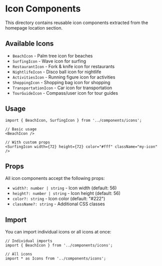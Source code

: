 # Icon Components

This directory contains reusable icon components extracted from the homepage location section.

## Available Icons

- `BeachIcon` - Palm tree icon for beaches
- `SurfingIcon` - Wave icon for surfing
- `RestaurantIcon` - Fork & knife icon for restaurants
- `NightlifeIcon` - Disco ball icon for nightlife
- `ActivitiesIcon` - Running figure icon for activities
- `ShoppingIcon` - Shopping bag icon for shopping
- `TransportationIcon` - Car icon for transportation
- `TourGuideIcon` - Compass/user icon for tour guides

## Usage

```tsx
import { BeachIcon, SurfingIcon } from '../components/icons';

// Basic usage
<BeachIcon />

// With custom props
<SurfingIcon width={72} height={72} color="#fff" className="my-icon" />
```

## Props

All icon components accept the following props:

- `width?: number | string` - Icon width (default: 56)
- `height?: number | string` - Icon height (default: 56)
- `color?: string` - Icon color (default: "#222")
- `className?: string` - Additional CSS classes

## Import

You can import individual icons or all icons at once:

```tsx
// Individual imports
import { BeachIcon } from '../components/icons';

// All icons
import * as Icons from '../components/icons';
``` 